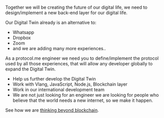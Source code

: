 Together we will be creating the future of our digital life, we need to design/implement a new back-end layer for our digital life.

Our Digital Twin already is an alternative to:

- Whatsapp
- Dropbox
- Zoom
- and we are adding many more experiences..

As a protocol.me engineer we need you to define/implement the protocol used by all those experiences, that will allow any developer globally to expand the Digital Twin.

- Help us further develop the Digital Twin
- Work with Vlang, JavaScript, Node.js, Blockchain layer
- Work in our international development team
- We are not just looking for an engineer we are looking for people who believe that the world needs a new internet, so we make it happen.

See how we are [thinking beyond blockchain](internet4:internet4).
